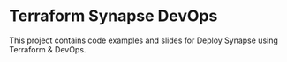# Terraform Synapse DevOps

This project contains code examples and slides for Deploy Synapse using Terraform & DevOps.